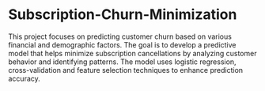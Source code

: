 # Subscription-Churn-Minimization

This project focuses on predicting customer churn based on various financial and demographic factors. The goal is to develop a predictive model that helps minimize subscription cancellations by analyzing customer behavior and identifying patterns. The model uses logistic regression, cross-validation and feature selection techniques to enhance prediction accuracy.
